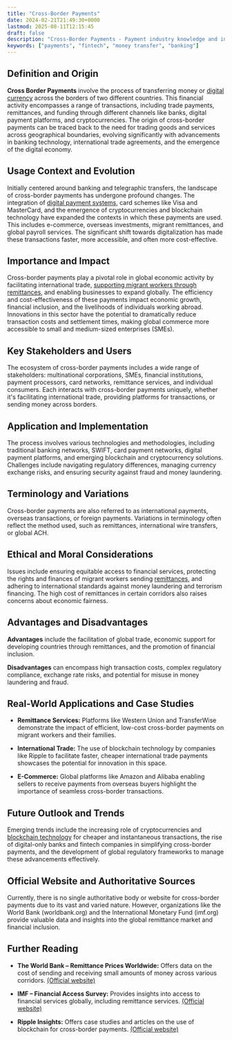 ```yaml
---
title: "Cross-Border Payments"
date: 2024-02-21T21:49:30+0000
lastmod: 2025-08-11T12:15:45
draft: false
description: "Cross-Border Payments - Payment industry knowledge and insights"
keywords: ["payments", "fintech", "money transfer", "banking"]
---
```


## Definition and Origin

**Cross Border Payments** involve the process of transferring money or [digital currency](https://faisalkhanllc.xyz/resources/payments-wiki/d/digital-currency/) across the borders of two different countries. This financial activity encompasses a range of transactions, including trade payments, remittances, and funding through different channels like banks, digital payment platforms, and cryptocurrencies. The origin of cross-border payments can be traced back to the need for trading goods and services across geographical boundaries, evolving significantly with advancements in banking technology, international trade agreements, and the emergence of the digital economy.

## Usage Context and Evolution

Initially centered around banking and telegraphic transfers, the landscape of cross-border payments has undergone profound changes. The integration of [digital payment systems](https://faisalkhanllc.xyz/resources/payments-wiki/d/digital-payments/), card schemes like Visa and MasterCard, and the emergence of cryptocurrencies and blockchain technology have expanded the contexts in which these payments are used. This includes e-commerce, overseas investments, migrant remittances, and global payroll services. The significant shift towards digitalization has made these transactions faster, more accessible, and often more cost-effective.

## Importance and Impact

Cross-border payments play a pivotal role in global economic activity by facilitating international trade, [supporting migrant workers through remittances](https://faisalkhanllc.xyz/resources/payments-wiki/g/global-money-transfer/), and enabling businesses to expand globally. The efficiency and cost-effectiveness of these payments impact economic growth, financial inclusion, and the livelihoods of individuals working abroad. Innovations in this sector have the potential to dramatically reduce transaction costs and settlement times, making global commerce more accessible to small and medium-sized enterprises (SMEs).

## Key Stakeholders and Users

The ecosystem of cross-border payments includes a wide range of stakeholders: multinational corporations, SMEs, financial institutions, payment processors, card networks, remittance services, and individual consumers. Each interacts with cross-border payments uniquely, whether it's facilitating international trade, providing platforms for transactions, or sending money across borders.

## Application and Implementation

The process involves various technologies and methodologies, including traditional banking networks, SWIFT, card payment networks, digital payment platforms, and emerging blockchain and cryptocurrency solutions. Challenges include navigating regulatory differences, managing currency exchange risks, and ensuring security against fraud and money laundering.

## Terminology and Variations

Cross-border payments are also referred to as international payments, overseas transactions, or foreign payments. Variations in terminology often reflect the method used, such as remittances, international wire transfers, or global ACH.

## Ethical and Moral Considerations

Issues include ensuring equitable access to financial services, protecting the rights and finances of migrant workers sending [remittances](https://faisalkhanllc.xyz/resources/payments-wiki/r/remittances/), and adhering to international standards against money laundering and terrorism financing. The high cost of remittances in certain corridors also raises concerns about economic fairness.

## Advantages and Disadvantages

**Advantages** include the facilitation of global trade, economic support for developing countries through remittances, and the promotion of financial inclusion. 

**Disadvantages** can encompass high transaction costs, complex regulatory compliance, exchange rate risks, and potential for misuse in money laundering and fraud.

## Real-World Applications and Case Studies

- **Remittance Services:** Platforms like Western Union and TransferWise demonstrate the impact of efficient, low-cost cross-border payments on migrant workers and their families.

- **International Trade:** The use of blockchain technology by companies like Ripple to facilitate faster, cheaper international trade payments showcases the potential for innovation in this space.

- **E-Commerce:** Global platforms like Amazon and Alibaba enabling sellers to receive payments from overseas buyers highlight the importance of seamless cross-border transactions.

## Future Outlook and Trends

Emerging trends include the increasing role of cryptocurrencies and [blockchain technology](https://faisalkhanllc.xyz/resources/payments-wiki/b/blockchain/) for cheaper and instantaneous transactions, the rise of digital-only banks and fintech companies in simplifying cross-border payments, and the development of global regulatory frameworks to manage these advancements effectively.

## Official Website and Authoritative Sources

Currently, there is no single authoritative body or website for cross-border payments due to its vast and varied nature. However, organizations like the World Bank (worldbank.org) and the International Monetary Fund (imf.org) provide valuable data and insights into the global remittance market and financial inclusion.

## Further Reading

- **The World Bank – Remittance Prices Worldwide:** Offers data on the cost of sending and receiving small amounts of money across various corridors. [(Official website)](https://www.worldbank.org/ext/en/home)

- **IMF – Financial Access Survey:** Provides insights into access to financial services globally, including remittance services. [(Official website)](https://www.imf.org/en/Home)

- **Ripple Insights:** Offers case studies and articles on the use of blockchain for cross-border payments. [(Official website)](https://ripple.com/insights/)